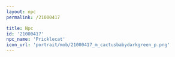 ```yaml
---
layout: npc
permalink: /21000417

title: Npc
id: '21000417'
npc_name: 'Pricklecat'
icon_url: 'portrait/mob/21000417_m_cactusbabydarkgreen_p.png'
---
```


